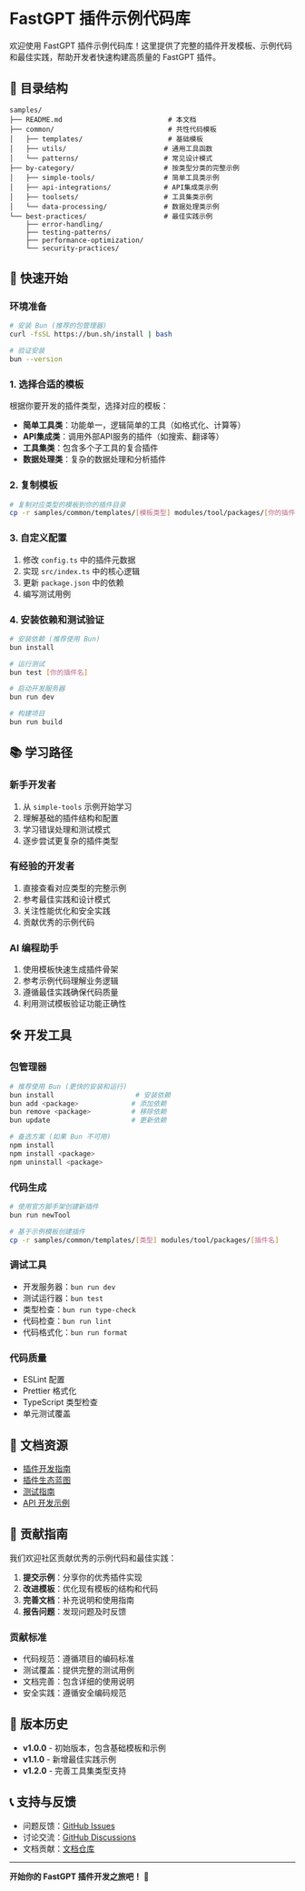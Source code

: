 # FastGPT 插件示例代码库

欢迎使用 FastGPT 插件示例代码库！这里提供了完整的插件开发模板、示例代码和最佳实践，帮助开发者快速构建高质量的 FastGPT 插件。

## 📁 目录结构

```
samples/
├── README.md                          # 本文档
├── common/                            # 共性代码模板
│   ├── templates/                     # 基础模板
│   ├── utils/                        # 通用工具函数
│   └── patterns/                     # 常见设计模式
├── by-category/                      # 按类型分类的完整示例
│   ├── simple-tools/                 # 简单工具类示例
│   ├── api-integrations/             # API集成类示例
│   ├── toolsets/                     # 工具集类示例
│   └── data-processing/              # 数据处理类示例
└── best-practices/                   # 最佳实践示例
    ├── error-handling/
    ├── testing-patterns/
    ├── performance-optimization/
    └── security-practices/
```

## 🚀 快速开始

### 环境准备
```bash
# 安装 Bun (推荐的包管理器)
curl -fsSL https://bun.sh/install | bash

# 验证安装
bun --version
```

### 1. 选择合适的模板
根据你要开发的插件类型，选择对应的模板：

- **简单工具类**：功能单一，逻辑简单的工具（如格式化、计算等）
- **API集成类**：调用外部API服务的插件（如搜索、翻译等）
- **工具集类**：包含多个子工具的复合插件
- **数据处理类**：复杂的数据处理和分析插件

### 2. 复制模板
```bash
# 复制对应类型的模板到你的插件目录
cp -r samples/common/templates/[模板类型] modules/tool/packages/[你的插件名]
```

### 3. 自定义配置
1. 修改 `config.ts` 中的插件元数据
2. 实现 `src/index.ts` 中的核心逻辑
3. 更新 `package.json` 中的依赖
4. 编写测试用例

### 4. 安装依赖和测试验证
```bash
# 安装依赖 (推荐使用 Bun)
bun install

# 运行测试
bun test [你的插件名]

# 启动开发服务器
bun run dev

# 构建项目
bun run build
```

## 📚 学习路径

### 新手开发者
1. 从 `simple-tools` 示例开始学习
2. 理解基础的插件结构和配置
3. 学习错误处理和测试模式
4. 逐步尝试更复杂的插件类型

### 有经验的开发者
1. 直接查看对应类型的完整示例
2. 参考最佳实践和设计模式
3. 关注性能优化和安全实践
4. 贡献优秀的示例代码

### AI 编程助手
1. 使用模板快速生成插件骨架
2. 参考示例代码理解业务逻辑
3. 遵循最佳实践确保代码质量
4. 利用测试模板验证功能正确性

## 🛠️ 开发工具

### 包管理器
```bash
# 推荐使用 Bun (更快的安装和运行)
bun install                    # 安装依赖
bun add <package>             # 添加依赖
bun remove <package>          # 移除依赖
bun update                    # 更新依赖

# 备选方案 (如果 Bun 不可用)
npm install
npm install <package>
npm uninstall <package>
```

### 代码生成
```bash
# 使用官方脚手架创建新插件
bun run newTool

# 基于示例模板创建插件
cp -r samples/common/templates/[类型] modules/tool/packages/[插件名]
```

### 调试工具
- 开发服务器：`bun run dev`
- 测试运行器：`bun test`
- 类型检查：`bun run type-check`
- 代码检查：`bun run lint`
- 代码格式化：`bun run format`

### 代码质量
- ESLint 配置
- Prettier 格式化
- TypeScript 类型检查
- 单元测试覆盖

## 📖 文档资源

- [插件开发指南](../INITIAL_clinicaltrials.md)
- [插件生态蓝图](../plugin_ecosystem_blueprint.md)
- [测试指南](../test.md)
- [API 开发示例](./CLINICALTRIALS_API_DEVELOPMENT_GUIDE.md)

## 🤝 贡献指南

我们欢迎社区贡献优秀的示例代码和最佳实践：

1. **提交示例**：分享你的优秀插件实现
2. **改进模板**：优化现有模板的结构和代码
3. **完善文档**：补充说明和使用指南
4. **报告问题**：发现问题及时反馈

### 贡献标准
- 代码规范：遵循项目的编码标准
- 测试覆盖：提供完整的测试用例
- 文档完善：包含详细的使用说明
- 安全实践：遵循安全编码规范

## 📝 版本历史

- **v1.0.0** - 初始版本，包含基础模板和示例
- **v1.1.0** - 新增最佳实践示例
- **v1.2.0** - 完善工具集类型支持

## 📞 支持与反馈

- 问题反馈：[GitHub Issues](https://github.com/labring/FastGPT/issues)
- 讨论交流：[GitHub Discussions](https://github.com/labring/FastGPT/discussions)
- 文档贡献：[文档仓库](https://github.com/labring/FastGPT)

---

**开始你的 FastGPT 插件开发之旅吧！** 🎉